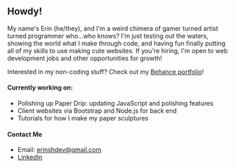 ## Howdy!

My name's Erin (he/they), and I'm a weird chimera of gamer turned artist turned programmer who...who knows? I'm just testing out the waters, showing the world what I make through code, and having fun finally putting all of my skills to use making cute websites. If you're hiring, I'm open to web development jobs and other opportunities for growth!

Interested in my non-coding stuff? Check out my [Behance portfolio](https://www.behance.net/sherrilh659709ca)!

#### Currently working on:
- Polishing up Paper Drip: updating JavaScript and polishing features
- Client websites via Bootstrap and Node.js for back end
- Tutorials for how I make my paper sculptures

#### Contact Me
- Email: erinshdev@gmail.com
- [LinkedIn](https://www.linkedin.com/in/esh97/)

<!--
**esh6597/esh6597** is a ✨ _special_ ✨ repository because its `README.md` (this file) appears on your GitHub profile.

Here are some ideas to get you started:

- 🔭 I’m currently working on ...
- 🌱 I’m currently learning ...
- 👯 I’m looking to collaborate on ...
- 🤔 I’m looking for help with ...
- 💬 Ask me about ...
- 📫 How to reach me: ...
- 😄 Pronouns: ...
- ⚡ Fun fact: ...
-->
